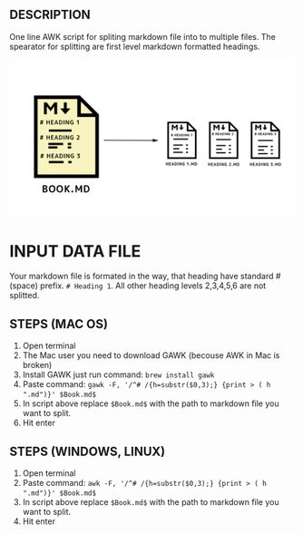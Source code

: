 ## DESCRIPTION

One line AWK script for spliting markdown file into to multiple files. The spearator for splitting are first level markdown formatted headings.

![](https://github.com/dxcore35/obs-md-header-spliter/blob/master/markdown-spliter-diagram.png)

# INPUT DATA FILE

Your markdown file is formated in the way, that heading have standard #(space) prefix. ```# Heading 1```.
All other heading levels 2,3,4,5,6 are not splitted.

## STEPS (MAC OS)

1. Open terminal
2. The Mac user you need to download GAWK (becouse AWK in Mac is broken)
3. Install GAWK just run command: ```brew install gawk```
4. Paste command: ```gawk -F, '/^# /{h=substr($0,3);} {print > ( h ".md")}' $Book.md$```
5. In script above replace ```$Book.md$``` with the path to markdown file you want to split.
6. Hit enter

## STEPS (WINDOWS, LINUX)

1. Open terminal
2. Paste command: ```awk -F, '/^# /{h=substr($0,3);} {print > ( h ".md")}' $Book.md$```
6. In script above replace ```$Book.md$``` with the path to markdown file you want to split.
7. Hit enter
